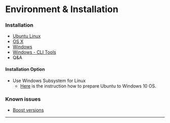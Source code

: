 # Environment & Installation

### Installation 

- [Ubuntu Linux](/developers/installation/build_ubuntu.md#building-on-ubuntu)
- [OS X](/developers/installation/build_osx.md#building-on-os-x)
- [Windows](/developers/installation/build_windows.md#building-on-windows)
- [Windows - CLI Tools](/developers/installation/windows_cli_tool.md#contents)
- Q&A

#### Installation  Option
- Use Windows Subsystem for Linux
  - [Here](/developers/installation/wsl.md#windows-subsystem-for-linux-wsl) is the instruction how to prepare Ubuntu to Windows 10 OS.



### Known issues

- [Boost versions](/developers/installation/boost_versions.md#boost-version)


***
